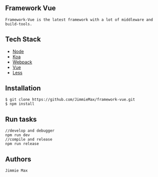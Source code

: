 ## Framework Vue
    Framework-Vue is the latest framework with a lot of middleware and build-tools.

## Tech Stack
 - [Node](https://nodejs.org)
 - [Koa](https://github.com/koajs/koa)
 - [Webpack](https://webpack.js.org)
 - [Vue](https://vuejs.org/)
 - [Less](http://lesscss.org/)

## Installation

```
$ git clone https://github.com/JimmieMax/framework-vue.git
$ npm install
```

## Run tasks
```
//develop and debugger
npm run dev
//compile and release
npm run release
```

## Authors
    Jimmie Max